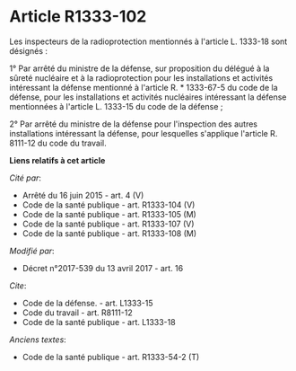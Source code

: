 # Article R1333-102

Les inspecteurs de la radioprotection mentionnés à l'article L. 1333-18 sont désignés : 

1° Par arrêté du ministre de la défense, sur proposition du délégué à la sûreté nucléaire et à la radioprotection pour les
installations et activités intéressant la défense mentionné à l'article R. * 1333-67-5 du code de la défense, pour les
installations et activités nucléaires intéressant la défense mentionnées à l'article L. 1333-15 du code de la défense ; 

2° Par arrêté du ministre de la défense pour l'inspection des autres installations intéressant la défense, pour lesquelles
s'applique l'article R. 8111-12 du code du travail.

**Liens relatifs à cet article**

_Cité par_:

  - Arrêté du 16 juin 2015 - art. 4 (V)
  - Code de la santé publique - art. R1333-104 (V)
  - Code de la santé publique - art. R1333-105 (M)
  - Code de la santé publique - art. R1333-107 (V)
  - Code de la santé publique - art. R1333-108 (M)

_Modifié par_:

  - Décret n°2017-539 du 13 avril 2017 - art. 16

_Cite_:

  - Code de la défense. - art. L1333-15
  - Code du travail - art. R8111-12
  - Code de la santé publique - art. L1333-18

_Anciens textes_:

  - Code de la santé publique - art. R1333-54-2 (T)
